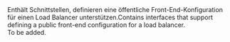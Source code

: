 <Namespace Name="Microsoft.Azure.Management.Network.Fluent.LoadBalancerPublicFrontend.Definition">
  <Docs>
    <summary><span data-ttu-id="a7944-101">Enthält Schnittstellen, definieren eine öffentliche Front-End-Konfiguration für einen Load Balancer unterstützen.</span><span class="sxs-lookup"><span data-stu-id="a7944-101">Contains interfaces that support defining a public front-end configuration for a load balancer.</span></span></summary> 
    <remarks>To be added.</remarks>
  </Docs>
</Namespace>

